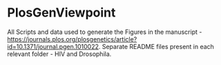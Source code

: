 # PlosGenViewpoint
All Scripts and data used to generate the Figures in the manuscript - https://journals.plos.org/plosgenetics/article?id=10.1371/journal.pgen.1010022.
Separate README files present in each relevant folder - HIV and Drosophila.

